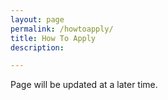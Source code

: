 ```yaml
---
layout: page
permalink: /howtoapply/
title: How To Apply
description: 

---
```


<!-- _pages/publications.md -->

Page will be updated at a later time.